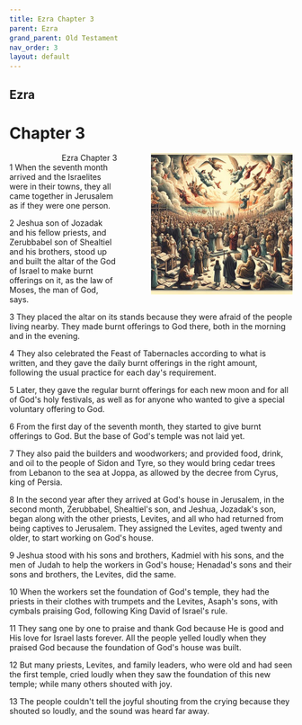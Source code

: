```yaml
---
title: Ezra Chapter 3
parent: Ezra
grand_parent: Old Testament
nav_order: 3
layout: default
---
```


## Ezra

# Chapter 3

<div style="clear: both; text-align: right;">
    <div style="max-width: 50%; height: auto; float: right; margin: 0 0 10px 10px; padding-left: 10%;">
        <img src="/assets/Image/Ezra/500/3.jpg" alt="Ezra Chapter 3" class="chapter-image">
    </div>
    <figcaption style="font-size: 14px; text-align: right;">Ezra Chapter 3</figcaption>
</div>
1 When the seventh month arrived and the Israelites were in their towns, they all came together in Jerusalem as if they were one person.

2 Jeshua son of Jozadak and his fellow priests, and Zerubbabel son of Shealtiel and his brothers, stood up and built the altar of the God of Israel to make burnt offerings on it, as the law of Moses, the man of God, says.

3 They placed the altar on its stands because they were afraid of the people living nearby. They made burnt offerings to God there, both in the morning and in the evening.

4 They also celebrated the Feast of Tabernacles according to what is written, and they gave the daily burnt offerings in the right amount, following the usual practice for each day's requirement.

5 Later, they gave the regular burnt offerings for each new moon and for all of God's holy festivals, as well as for anyone who wanted to give a special voluntary offering to God.

6 From the first day of the seventh month, they started to give burnt offerings to God. But the base of God's temple was not laid yet.

7 They also paid the builders and woodworkers; and provided food, drink, and oil to the people of Sidon and Tyre, so they would bring cedar trees from Lebanon to the sea at Joppa, as allowed by the decree from Cyrus, king of Persia.

8 In the second year after they arrived at God's house in Jerusalem, in the second month, Zerubbabel, Shealtiel's son, and Jeshua, Jozadak's son, began along with the other priests, Levites, and all who had returned from being captives to Jerusalem. They assigned the Levites, aged twenty and older, to start working on God's house.

9 Jeshua stood with his sons and brothers, Kadmiel with his sons, and the men of Judah to help the workers in God's house; Henadad's sons and their sons and brothers, the Levites, did the same.

10 When the workers set the foundation of God's temple, they had the priests in their clothes with trumpets and the Levites, Asaph's sons, with cymbals praising God, following King David of Israel's rule.

11 They sang one by one to praise and thank God because He is good and His love for Israel lasts forever. All the people yelled loudly when they praised God because the foundation of God's house was built.

12 But many priests, Levites, and family leaders, who were old and had seen the first temple, cried loudly when they saw the foundation of this new temple; while many others shouted with joy.

13 The people couldn't tell the joyful shouting from the crying because they shouted so loudly, and the sound was heard far away.


